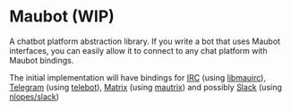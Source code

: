 # Maubot (WIP)
A chatbot platform abstraction library. If you write a bot that uses Maubot interfaces,
you can easily allow it to connect to any chat platform with Maubot bindings.

The initial implementation will have bindings for
[IRC](https://tools.ietf.org/html/rfc1459) (using [libmauirc](https://maunium.net/go/libmauirc)),
[Telegram](https://telegram.org/) (using [telebot](https://github.com/tucnak/telebot)),
[Matrix](https://matrix.org/) (using [mautrix](https://maunium.net/go/mautrix)) and possibly
[Slack](https://slack.com/) (using [nlopes/slack](https://github.com/nlopes/slack))
